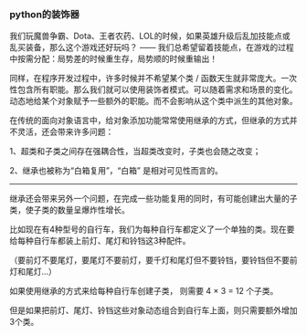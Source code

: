 ### python的装饰器

我们玩魔兽争霸、Dota、王者农药、LOL的时候，如果英雄升级后乱加技能点或乱买装备，那么这个游戏还好玩吗？ —— 我们总希望留着技能点，在游戏的过程中按需分配：局势差的时候重生存，局势顺的时候重输出！

同样，在程序开发过程中，许多时候并不希望某个类 / 函数天生就非常庞大。一次性包含所有职能。那么我们就可以使用装饰者模式。可以随着需求和场景的变化。动态地给某个对象赋予一些额外的职能。而不会影响从这个类中派生的其他对象。

在传统的面向对象语言中，给对象添加功能常常使用继承的方式，但继承的方式并不灵活，还会带来许多问题：

1、超类和子类之间存在强耦合性，当超类改变时，子类也会随之改变；

2、继承也被称为“白箱复用”，“白箱” 是相对可见性而言的。

---

继承还会带来另外一个问题，在完成一些功能复用的同时，有可能创建出大量的子类，使子类的数量呈爆炸性增长。

比如现在有4种型号的自行车，我们为每种自行车都定义了一个单独的类。现在要给每种自行车都装上前灯、尾灯和铃铛这3种配件。

（要前灯不要尾灯，要尾灯不要前灯，要千灯和尾灯但不要铃铛，要铃铛但不要前灯和尾灯...）

如果使用继承的方式来给每种自行车创建子类， 则需要 4 × 3 = 12 个子类。

但是如果把前灯、尾灯、铃铛这些对象动态组合到自行车上面，则只需要额外增加3个类。


